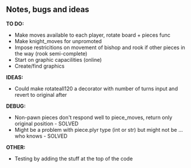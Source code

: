## Notes, bugs and ideas

**TO DO:**
- Make moves available to each player, rotate board + pieces func
- Make knight_moves for unpromoted
- Impose restricitions on movement of bishop and rook if other pieces in the way (rook semi-complete)
- Start on graphic capacilities (online)
- Create/find graphics

**IDEAS:**
- Could make rotateall120 a decorator with number of turns input and revert to original after

**DEBUG:** 
- Non-pawn pieces don't respond well to piece_moves, return only original position - SOLVED
- Might be a problem with piece.plyr type (int or str) but might not be ... who knows - SOLVED

**OTHER:**
- Testing by adding the stuff at the top of the code
